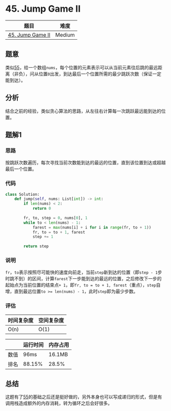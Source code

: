 # 45. Jump Game II

| 题目 | 难度 |
| ---- | ---- |
| [45. Jump Game II](https://leetcode.com/problems/jump-game-ii/) | Medium |

## 题意

类似[55](55.md)，给一个数组`nums`，每个位置的元素表示可以从当前元素往后跳的最远距离（非负），问从位置`0`出发，到达最后一个位置所需的最少跳跃次数（保证一定能到达）。

## 分析

结合之前的经验，类似贪心算法的思路，从左往右计算每一次跳跃最远能到达的位置。

## 题解1

### 思路

按跳跃次数遍历，每次寻找当前次数能到达的最远的位置，直到该位置到达或超越最后一个位置。

### 代码

```python
class Solution:    
    def jump(self, nums: List[int]) -> int:
        if len(nums) < 2:
            return 0
        
        fr, to, step = 0, nums[0], 1
        while to < len(nums) - 1:
            farest = max(nums[i] + i for i in range(fr, to + 1))
            fr, to = to + 1, farest
            step += 1
        
        return step
```

### 说明

`fr`，`to`表示按照尽可能快的速度向前走，当前`step`新到达的位置（即`step - 1`步时跳不到）的区间，计算`farest`下一步能到达的最远的位置，之后修改下一步的起始点为当前位置的结束点`+ 1`，即`fr, to = to + 1, farest`（重点），`step`自增，直到最远位置`to >= len(nums) - 1`，此时`step`即为最少步数。

### 评估

| 时间复杂度 | 空间复杂度 |
| ---- | ---- |
| O(n) | O(1) |

| | 运行时间 | 内存占用 |
| ---- | ---- | ---- |
| 数值 | 96ms | 16.1MB |
| 排名 | 88.15% | 28.5% |

## 总结

这题有了[55](55.md)的基础之后还是挺好做的，另外本身也可以写成递归的形式，但是有调用栈造成额外的内存消耗，转为循环之后会好很多。

